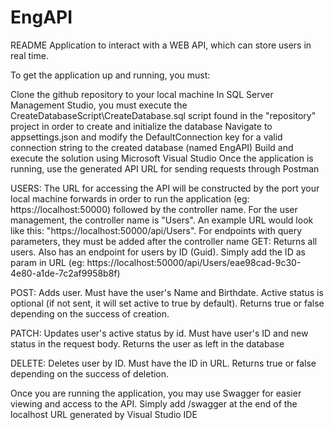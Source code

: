 # EngAPI

README Application to interact with a WEB API, which can store users in real time.

To get the application up and running, you must:

Clone the github repository to your local machine
In SQL Server Management Studio, you must execute the CreateDatabaseScript\CreateDatabase.sql script found in the "repository" project in order to create and initialize the database
Navigate to appsettings.json and modify the DefaultConnection key for a valid connection string to the created database (named EngAPI)
Build and execute the solution using Microsoft Visual Studio
Once the application is running, use the generated API URL for sending requests through Postman

USERS: 
The URL for accessing the API will be constructed by the port your local machine forwards in order to run the application (eg: https://localhost:50000) followed by the controller name. For the user management, the controller name is "Users". An example URL would look like this: "https://localhost:50000/api/Users". For endpoints with query parameters, they must be added after the controller name
GET: Returns all users. Also has an endpoint for users by ID (Guid). Simply add the ID as param in URL 
(eg: https://localhost:50000/api/Users/eae98cad-9c30-4e80-a1de-7c2af9958b8f)

POST: Adds user. Must have the user's Name and Birthdate. Active status is optional (if not sent, it will set active to true by default). 
Returns true or false depending on the success of creation.

PATCH: Updates user's active status by id. Must have user's ID and new status in the request body. 
Returns the user as left in the database

DELETE: Deletes user by ID. Must have the ID in URL. 
Returns true or false depending on the success of deletion.

Once you are running the application, you may use Swagger for easier viewing and access to the API. Simply add /swagger at the end of the localhost URL generated by Visual Studio IDE 
